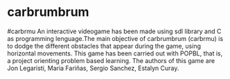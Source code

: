 # carbrumbrum
#carbrmu
An interactive videogame has been made using sdl library and C as programming lenguage.The main objective of carbrumbrum (carbrmu) is to dodge the different obstacles that appear during the game, using horizontal movements.
This game has been  carried out with POPBL, that is, a project orienting problem based learning.
The authors of this game are Jon Legaristi, Maria Fariñas, Sergio Sanchez, Estalyn Curay.
